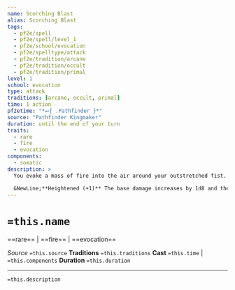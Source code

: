 ```yaml
---
name: Scorching Blast
alias: Scorching Blast
tags:
  - pf2e/spell
  - pf2e/spell/level_1
  - pf2e/school/evocation
  - pf2e/spelltype/attack
  - pf2e/tradition/arcane
  - pf2e/tradition/occult
  - pf2e/tradition/primal
level: 1
school: evocation
type: attack
traditions: [arcane, occult, primal]
time: 1 action
pf2etime: "*⬻{ .Pathfinder }*"
source: "Pathfinder Kingmaker"
duration: until the end of your turn
traits:
  - rare
  - fire
  - evocation
components:
  - somatic
description: >
  You evoke a mass of fire into the air around your outstretched fist. For the remainder of your turn, you can blast targets within 30 feet with this fire by spending a single action which has the attack and concentrate traits. When you do so, attempt a ranged spell attack roll. If you hit, you inflict 2d8 fire damage. On a critical hit, the target takes 1d6 persistent fire damage.

  &NewLine;**Heightened (+1)** The base damage increases by 1d8 and the persistent fire damage on a critical hit increases by 2.
---
```

# `=this.name`
==rare== | ==fire== | ==evocation==

*Source* `=this.source`
**Traditions** `=this.traditions`
**Cast** `=this.time` | `=this.components`
**Duration** `=this.duration`

***
`=this.description`